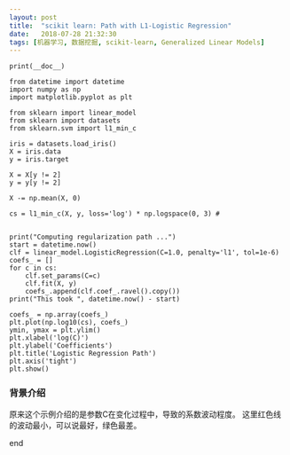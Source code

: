 ```yaml
---
layout: post
title:  "scikit learn: Path with L1-Logistic Regression"
date:   2018-07-28 21:32:30
tags: [机器学习, 数据挖掘, scikit-learn, Generalized Linear Models]
---
```


    print(__doc__)

    from datetime import datetime
    import numpy as np
    import matplotlib.pyplot as plt

    from sklearn import linear_model
    from sklearn import datasets
    from sklearn.svm import l1_min_c

    iris = datasets.load_iris()
    X = iris.data
    y = iris.target

    X = X[y != 2]
    y = y[y != 2]

    X -= np.mean(X, 0)

    cs = l1_min_c(X, y, loss='log') * np.logspace(0, 3) #


    print("Computing regularization path ...")
    start = datetime.now()
    clf = linear_model.LogisticRegression(C=1.0, penalty='l1', tol=1e-6)
    coefs_ = []
    for c in cs:
        clf.set_params(C=c)
        clf.fit(X, y)
        coefs_.append(clf.coef_.ravel().copy())
    print("This took ", datetime.now() - start)

    coefs_ = np.array(coefs_)
    plt.plot(np.log10(cs), coefs_)
    ymin, ymax = plt.ylim()
    plt.xlabel('log(C)')
    plt.ylabel('Coefficients')
    plt.title('Logistic Regression Path')
    plt.axis('tight')
    plt.show()

### 背景介绍
原来这个示例介绍的是参数C在变化过程中，导致的系数波动程度。
这里红色线的波动最小，可以说最好，绿色最差。

end
